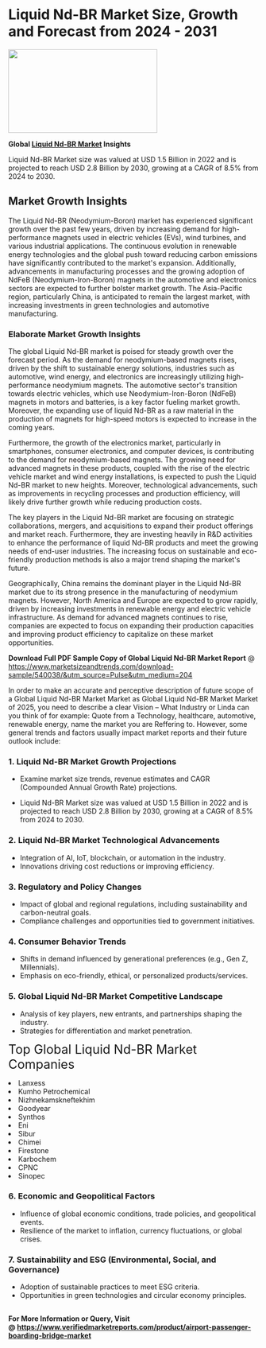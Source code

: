 <H1>Liquid Nd-BR Market Size, Growth and Forecast from 2024 - 2031</H1><img class="aligncenter size-medium wp-image-584254" src="https://thirdeyenews.in/wp-content/uploads/2024/09/Global-Market-Research-300x168.jpeg" alt="" width="300" height="168" /><p><strong>Global&nbsp;<a href="https://www.marketsizeandtrends.com/download-sample/540038/&amp;utm_source=Pulse&amp;utm_medium=204">Liquid Nd-BR Market</a> Insights</strong></p><p>Liquid Nd-BR Market size was valued at USD 1.5 Billion in 2022 and is projected to reach USD 2.8 Billion by 2030, growing at a CAGR of 8.5% from 2024 to 2030.</p><p><h2>Market Growth Insights</h2> <p>The Liquid Nd-BR (Neodymium-Boron) market has experienced significant growth over the past few years, driven by increasing demand for high-performance magnets used in electric vehicles (EVs), wind turbines, and various industrial applications. The continuous evolution in renewable energy technologies and the global push toward reducing carbon emissions have significantly contributed to the market's expansion. Additionally, advancements in manufacturing processes and the growing adoption of NdFeB (Neodymium-Iron-Boron) magnets in the automotive and electronics sectors are expected to further bolster market growth. The Asia-Pacific region, particularly China, is anticipated to remain the largest market, with increasing investments in green technologies and automotive manufacturing. <h3>Elaborate Market Growth Insights</h3> <p>The global Liquid Nd-BR market is poised for steady growth over the forecast period. As the demand for neodymium-based magnets rises, driven by the shift to sustainable energy solutions, industries such as automotive, wind energy, and electronics are increasingly utilizing high-performance neodymium magnets. The automotive sector's transition towards electric vehicles, which use Neodymium-Iron-Boron (NdFeB) magnets in motors and batteries, is a key factor fueling market growth. Moreover, the expanding use of liquid Nd-BR as a raw material in the production of magnets for high-speed motors is expected to increase in the coming years.</p> <p>Furthermore, the growth of the electronics market, particularly in smartphones, consumer electronics, and computer devices, is contributing to the demand for neodymium-based magnets. The growing need for advanced magnets in these products, coupled with the rise of the electric vehicle market and wind energy installations, is expected to push the Liquid Nd-BR market to new heights. Moreover, technological advancements, such as improvements in recycling processes and production efficiency, will likely drive further growth while reducing production costs.</p> <p>The key players in the Liquid Nd-BR market are focusing on strategic collaborations, mergers, and acquisitions to expand their product offerings and market reach. Furthermore, they are investing heavily in R&D activities to enhance the performance of liquid Nd-BR products and meet the growing needs of end-user industries. The increasing focus on sustainable and eco-friendly production methods is also a major trend shaping the market's future.</p> <p>Geographically, China remains the dominant player in the Liquid Nd-BR market due to its strong presence in the manufacturing of neodymium magnets. However, North America and Europe are expected to grow rapidly, driven by increasing investments in renewable energy and electric vehicle infrastructure. As demand for advanced magnets continues to rise, companies are expected to focus on expanding their production capacities and improving product efficiency to capitalize on these market opportunities.</p> <p></p><p><span class=""><strong>Download Full PDF Sample Copy of Global Liquid Nd-BR Market Report</strong> @ <a href="https://www.marketsizeandtrends.com/download-sample/540038/&amp;utm_source=Pulse&amp;utm_medium=204" target="_blank">https://www.marketsizeandtrends.com/download-sample/540038/&amp;utm_source=Pulse&amp;utm_medium=204</a></span></p><p>In order to make an accurate and perceptive description of future scope of a Global&nbsp;Liquid Nd-BR Market Market as Global&nbsp;Liquid Nd-BR Market Market of 2025, you need to describe a clear Vision &ndash; What Industry or Linda can you think of for example: Quote from a Technology, healthcare, automotive, renewable energy, name the market you are Reffering to. However, some general trends and factors usually impact market reports and their future outlook include:</p><h3>1.&nbsp;<strong>Liquid Nd-BR Market Growth Projections</strong></h3><ul><li>Examine market size trends, revenue estimates and CAGR (Compounded Annual Growth Rate) projections.</li><li><p>Liquid Nd-BR Market size was valued at USD 1.5 Billion in 2022 and is projected to reach USD 2.8 Billion by 2030, growing at a CAGR of 8.5% from 2024 to 2030.</p></li></ul><h3>2.&nbsp;<strong>Liquid Nd-BR Market Technological Advancements</strong></h3><ul><li>Integration of AI, IoT, blockchain, or automation in the industry.</li><li>Innovations driving cost reductions or improving efficiency.</li></ul><h3>3.&nbsp;<strong>Regulatory and Policy Changes</strong></h3><ul><li>Impact of global and regional regulations, including sustainability and carbon-neutral goals.</li><li>Compliance challenges and opportunities tied to government initiatives.</li></ul><h3>4.&nbsp;<strong>Consumer Behavior Trends</strong></h3><ul><li>Shifts in demand influenced by generational preferences (e.g., Gen Z, Millennials).</li><li>Emphasis on eco-friendly, ethical, or personalized products/services.</li></ul><h3>5.&nbsp;<strong>Global Liquid Nd-BR Market Competitive Landscape</strong></h3><ul><li>Analysis of key players, new entrants, and partnerships shaping the industry.</li><li>Strategies for differentiation and market penetration.</li></ul><p data-pm-slice="1 1 []"><span style="color: inherit; font-family: inherit; font-size: 25px;">Top Global Liquid Nd-BR Market Companies</span></p><div class="" data-test-id=""><p><li>Lanxess</li><li> Kumho Petrochemical</li><li> Nizhnekamskneftekhim</li><li> Goodyear</li><li> Synthos</li><li> Eni</li><li> Sibur</li><li> Chimei</li><li> Firestone</li><li> Karbochem</li><li> CPNC</li><li> Sinopec</li></p></div><h3>6.&nbsp;<strong>Economic and Geopolitical Factors</strong></h3><ul><li>Influence of global economic conditions, trade policies, and geopolitical events.</li><li>Resilience of the market to inflation, currency fluctuations, or global crises.</li></ul><h3>7.&nbsp;<strong>Sustainability and ESG (Environmental, Social, and Governance)</strong></h3><ul><li>Adoption of sustainable practices to meet ESG criteria.</li><li>Opportunities in green technologies and circular economy principles.</li></ul><h2><strong style="font-size: 14px;">For More Information or Query, Visit @&nbsp;</strong><a style="background-color: #ffffff; font-size: 14px;" href="https://www.marketsizeandtrends.com/report/liquid-nd-br-market/" target="_blank">https://www.verifiedmarketreports.com/product/airport-passenger-boarding-bridge-market</a></h2>
